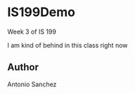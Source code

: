 # IS199Demo

Week 3 of IS 199 

I am kind of behind in this class right now 

## Author 

Antonio Sanchez 
